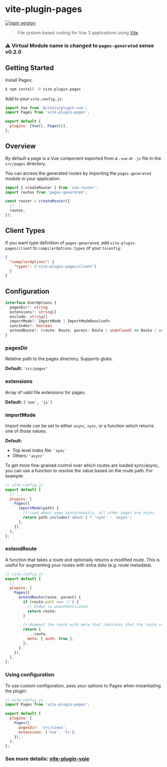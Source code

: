 # vite-plugin-pages


[![npm version](https://img.shields.io/npm/v/vite-plugin-pages)](https://www.npmjs.com/package/vite-plugin-pages)

> File system based routing for Vue 3 applications using [Vite](https://github.com/vitejs/vite)

### **⚠️ Virtual Module name is changed to `pages-generated` sense v0.2.0**

## Getting Started

Install Pages:

```bash
$ npm install -D vite-plugin-pages
```

Add to your `vite.config.js`:

```js
import Vue from '@vitejs/plugin-vue';
import Pages from 'vite-plugin-pages';

export default {
  plugins: [Vue(), Pages()],
};
```

## Overview

By default a page is a Vue component exported from a `.vue` or `.js` file in the `src/pages` directory.

You can access the generated routes by importing the `pages-generated` module in your application.

```js
import { createRouter } from 'vue-router';
import routes from 'pages-generated';

const router = createRouter({
  // ...
  routes,
});
```

## Client Types
If you want type definition of `pages-generated`, add `vite-plugin-pages/client` to `compilerOptions.types` of your `tsconfig`:
```json
{
  "compilerOptions": {
    "types": ["vite-plugin-pages/client"]
  }
}
```

## Configuration

```ts
interface UserOptions {
  pagesDir?: string
  extensions?: string[]
  exclude: string[]
  importMode?: ImportMode | ImportModeResolveFn
  syncIndex?: boolean
  extendRoute?: (route: Route, parent: Route | undefined) => Route | void
}
```

### pagesDir

Relative path to the pages directory. Supports globs.

**Default:** `'src/pages'`

### extensions

Array of valid file extensions for pages.

**Default:** `['vue', 'js']`

### importMode

Import mode can be set to either `async`, `sync`, or a function which returns one of those values.

**Default:** 
- Top level index file: `'sync'`
- Others: `'async'`

To get more fine-grained control over which routes are loaded sync/async, you can use a function to resolve the value based on the route path. For example:

```js
// vite.config.js
export default {
  // ...
  plugins: [
    Pages({
      importMode(path) {
        // Load about page synchronously, all other pages are async.
        return path.includes('about') ? 'sync' : 'async';
      },
    }),
  ],
};
```

### extendRoute

A function that takes a route and optionally returns a modified route. This is useful for augmenting your routes with extra data (e.g. route metadata).

```js
// vite.config.js
export default {
  // ...
  plugins: [
    Pages({
      extendRoute(route, parent) {
        if (route.path === '/') {
          // Index is unauthenticated.
          return route;
        }

        // Augment the route with meta that indicates that the route requires authentication.
        return {
          ...route,
          meta: { auth: true },
        };
      },
    }),
  ],
};
```

### Using configuration

To use custom configuration, pass your options to Pages when instantiating the plugin:

```js
// vite.config.js
import Pages from 'vite-plugin-pages';

export default {
  plugins: [
    Pages({
      pagesDir: 'src/views',
      extensions: ['vue', 'ts'],
    }),
  ],
};
```

### **See more details: [vite-plugin-voie](https://github.com/brattonross/vite-plugin-voie)**
